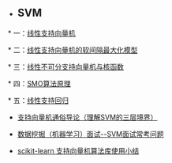 * ## SVM

  *  一：[线性支持向量机](http://www.cnblogs.com/pinard/p/6097604.html)
  
  *  二：[线性支持向量机的软间隔最大化模型](http://www.cnblogs.com/pinard/p/6100722.html)
  
  *  三：[线性不可分支持向量机与核函数](http://www.cnblogs.com/pinard/p/6103615.html)
  
  *  四：[SMO算法原理](http://www.cnblogs.com/pinard/p/6111471.html)
  
  *  五：[线性支持回归](http://www.cnblogs.com/pinard/p/6111471.html)
  
  
* [支持向量机通俗导论（理解SVM的三层境界）](https://blog.csdn.net/v_july_v/article/details/7624837)

* [数据挖掘（机器学习）面试--SVM面试常考问题](https://blog.csdn.net/szlcw1/article/details/52259668)

* [scikit-learn 支持向量机算法库使用小结](https://blog.csdn.net/v_july_v/article/details/7624837)

          
  
